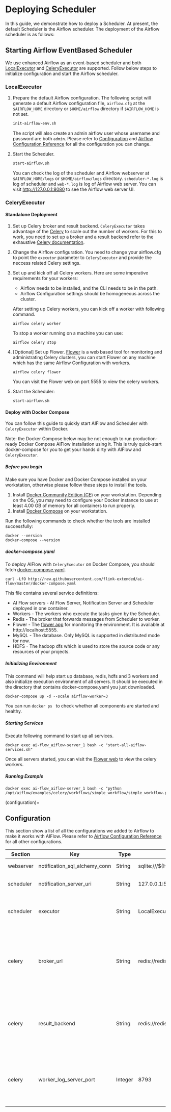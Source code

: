 # Deploying Scheduler

In this guide, we demonstrate how to deploy a Scheduler. At present, the default Scheduler is the Airflow scheduler. The
deployment of the Airflow scheduler is as follows:

## Starting Airflow EventBased Scheduler

We use enhanced Airflow as an event-based scheduler and both
[LocalExecutor](https://airflow.apache.org/docs/apache-airflow/stable/executor/local.html) and
[CeleryExecutor](https://airflow.apache.org/docs/apache-airflow/stable/executor/celery.html) are supported. Follow below
steps to initialize configuration and start the Airflow scheduler.

### LocalExecutor

1. Prepare the default Airflow configuration. The following script will generate a default Airflow configuration
   file, `airflow.cfg` at the `$AIRFLOW_HOME` directory or `$HOME/airflow` directory if `$AIRFLOW_HOME` is not set.

   ```bash
   init-airflow-env.sh
   ```

   The script will also create an admin airflow user whose username and password are both `admin`. Please refer
   to [Configuration](configuration) and
   [Airflow Configuration Reference](https://airflow.apache.org/docs/apache-airflow/2.0.0/configurations-ref.html) for
   all the configuration you can change.

2. Start the Scheduler.

   ```bash
   start-airflow.sh
   ```

   You can check the log of the scheduler and Airflow webserver at `$AIRFLOW_HOME/logs` or `$HOME/airflow/logs`
   directory. `scheduler-*.log` is log of scheduler and `web-*.log` is log of Airflow web server. You can
   visit http://127.0.0.1:8080 to see the Airflow web server UI.

### CeleryExecutor

#### Standalone Deployment

1. Set up Celery broker and result backend. `CeleryExecutor` takes advantage of the [Celery](https://docs.celeryproject.org/en/stable/index.html) to
   scale out the number of workers. For this to work, you need to set up a broker and a result backend refer to the exhaustive [Celery documentation](https://docs.celeryproject.org/en/latest/getting-started/backends-and-brokers/index.html).
   
2. Change the Airflow configuration. You need to change your airflow.cfg to point the `executor` parameter to `CeleryExecutor` and provide the neccess related Celery settings.

3. Set up and kick off all Celery workers. Here are some imperative requirements for your workers:
   * Airflow needs to be installed, and the CLI needs to be in the path.
   * Airflow Configuration settings should be homogeneous across the cluster.

   After setting up Celery workers, you can kick off a worker with following command.
   ```
   airflow celery worker
   ```
   To stop a worker running on a machine you can use:
   ```
   airflow celery stop
   ```

4. \[Optional\] Set up Flower.
   [Flower](https://flower.readthedocs.io/en/latest/) is a web based tool for monitoring and administrating Celery clusters, you can start Flower on any
   machine which has the same Airflow Configuration with workers.
   ```shell script
   airflow celery flower
   ```
   You can visit the Flower web on port 5555 to view the celery workers.

5. Start the Scheduler:
   ```
   start-airflow.sh
   ```

#### Deploy with Docker Compose

You can follow this guide to quickly start AIFlow and Scheduler with `CeleryExecutor` within Docker.

Note: the Docker Compose below may be not enough to run production-ready Docker Compose AIFlow installation using it.
This is truly quick-start docker-compose for you to get your hands dirty with AIFlow and `CeleryExecutor`.

##### Before you begin

Make sure you have Docker and Docker Compose installed on your workstation,
otherwise please follow these steps to install the tools.

1. Install [Docker Community Edition (CE)](https://docs.docker.com/engine/install/) on your workstation. Depending on the OS, you may need to configure your Docker instance to use at least 4.00 GB of memory for all containers to run properly.
2. Install [Docker Compose](https://docs.docker.com/compose/install/) on your workstation.

Run the following commands to check whether the tools are installed successfully:
```shell script
docker --version
docker-compose --version
```

##### docker-compose.yaml
To deploy AIFlow with `CeleryExecutor` on Docker Compose, you should fetch [docker-compose.yaml](http://raw.githubusercontent.com/flink-extended/ai-flow/master/docker-compose.yaml).

```shell script
curl -LfO http://raw.githubusercontent.com/flink-extended/ai-flow/master/docker-compose.yaml
```

This file contains several service definitions:

* AI Flow servers - AI Flow Server, Notification Server and Scheduler deployed in one container.
* Workers - The workers who execute the tasks given by the Scheduler.
* Redis - The broker that forwards messages from Scheduler to worker.
* Flower -  The [flower app](https://flower.readthedocs.io/en/latest/) for monitoring the environment. It is available at http://localhost:5555.
* MySQL - The database. Only MySQL is supported in distributed mode for now.
* HDFS - The hadoop dfs which is used to store the source code or any resources of your projects.

##### Initializing Environment

This command will help start up database, redis, hdfs and 3 workers and also initialize execution environment of all servers.
It should be executed in the directory that contains docker-compose.yaml you just downloaded.
```shell script
docker-compose up -d --scale airflow-worker=3
```
You can run ```docker ps ``` to check whether all components are started and healthy.

##### Starting Services

Execute following command to start up all services.
```shell script
docker exec ai-flow_aiflow-server_1 bash -c "start-all-aiflow-services.sh"
```
Once all servers started, you can visit the [Flower web](http://127.0.0.1:5555/) to view the celery workers.

##### Running Example
```shell script
docker exec ai-flow_aiflow-server_1 bash -c "python /opt/aiflow/examples/celery/workflows/simple_workflow/simple_workflow.py"
```

(configuration)=

## Configuration

This section show a list of all the configurations we added to Airflow to make it works with AIFlow. Please refer to
[Airflow Configuration Reference](https://airflow.apache.org/docs/apache-airflow/2.0.0/configurations-ref.html) for all
other configurations.

|Section|Key|Type|Default|Description|
|---|---|---|---|---|
|webserver|notification_sql_alchemy_conn|String|sqlite:///${HOME}/notification_service/ns.db|The notification service db connection.|
|scheduler|notification_server_uri|String|127.0.0.1:50052|The notification server uri used by EventBasedSchedulerJob.|
|scheduler|executor|String|LocalExecutor|The executor class that airflow should use. Choices include ``LocalExecutor``, ``CeleryExecutor``.|
|celery|broker_url|String|redis://redis:6379/0|The Celery broker URL. Celery supports RabbitMQ, Redis and experimentally a sqlalchemy database. Refer to the Celery documentation for more information. This is useful when using ``CeleryExecutor``.|
|celery|result_backend|String|redis://redis:6379/0|The Celery result_backend. This status is used by the scheduler to update the state of the task. The use of a database is highly recommended. This is useful when using ``CeleryExecutor``.|
|celery|worker_log_server_port|Integer|8793|The port on which the logs are served. It needs to be unused, and open visible from the main web server to connect into the workers. This is useful when using ``CeleryExecutor``.|
